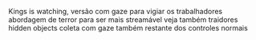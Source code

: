 Kings is watching, versão com gaze para vigiar os trabalhadores
abordagem de terror para ser mais streamável
veja também traidores
hidden objects
coleta com gaze também
restante dos controles normais